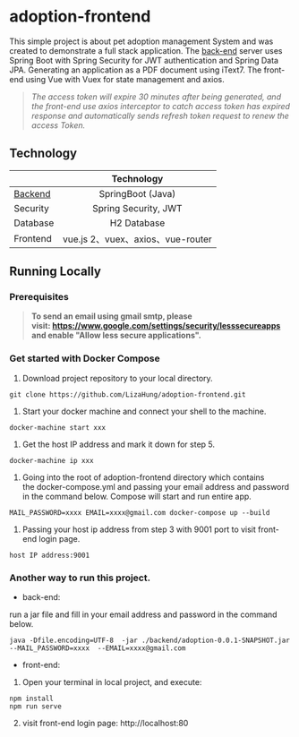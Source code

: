 # adoption-frontend

This simple project is about pet adoption management System and was created to demonstrate a full stack application. 
The [back-end](https://github.com/LizaHung/adoption) server uses Spring Boot with Spring Security for JWT authentication and Spring Data JPA. 
Generating an application as a PDF document using iText7.
The front-end using Vue with Vuex for state management and axios.       

> *The access token will expire 30 minutes after being generated, and the front-end use axios interceptor to catch access token has expired response and automatically sends refresh token request to renew the access Token.*  





## Technology

|               | Technology    |
| ------------- |:-------------:|
| [Backend](https://github.com/LizaHung/adoption)       | SpringBoot (Java)     |
| Security      | Spring Security, JWT     |
| Database      | H2 Database     |
| Frontend      | vue.js 2、vuex、axios、vue-router    | 



## Running Locally    


### Prerequisites    


> **To send an email using gmail smtp, please visit: https://www.google.com/settings/security/lesssecureapps and enable "Allow less secure applications".**


### Get started with Docker Compose     

1. Download project repository to your local directory.
```
git clone https://github.com/LizaHung/adoption-frontend.git
```

1.  Start your docker machine and connect your shell to the machine.
```
docker-machine start xxx
```

1. Get the host IP address and mark it down for step 5.
```
docker-machine ip xxx
```

1. Going into the root of adoption-frontend directory which contains the docker-compose.yml and 
passing your email address and password in the command below. Compose will start and run entire app.
```
MAIL_PASSWORD=xxxx EMAIL=xxxx@gmail.com docker-compose up --build
```
1. Passing your host ip address from step 3 with 9001 port to visit front-end login page. 
```
host IP address:9001
```

### Another way to run this project.

* back-end:

run a jar file and fill in your email address and password in the command below. 

```
java -Dfile.encoding=UTF-8  -jar ./backend/adoption-0.0.1-SNAPSHOT.jar  --MAIL_PASSWORD=xxxx  --EMAIL=xxxx@gmail.com
```


* front-end:

1. Open your terminal in local project, and execute:

```
npm install
npm run serve
```

2. visit front-end login page: http://localhost:80